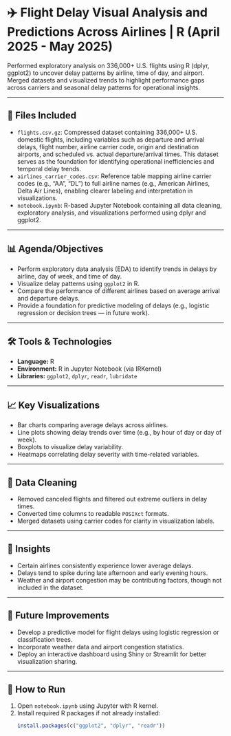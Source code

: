 # ✈️ Flight Delay Visual Analysis and Predictions Across Airlines | R (April 2025 - May 2025)

Performed exploratory analysis on 336,000+ U.S. flights using R (dplyr, ggplot2) to uncover delay patterns by airline, time of day, and airport. Merged datasets and visualized trends to highlight performance gaps across carriers and seasonal delay patterns for operational insights.

---

## 📂 Files Included

- `flights.csv.gz`: Compressed dataset containing 336,000+ U.S. domestic flights, including variables such as departure and arrival delays, flight number, airline carrier code, origin and destination airports, and scheduled vs. actual departure/arrival times. This dataset serves as the foundation for identifying operational inefficiencies and temporal delay trends.
- `airlines_carrier_codes.csv`: Reference table mapping airline carrier codes (e.g., “AA”, “DL”) to full airline names (e.g., American Airlines, Delta Air Lines), enabling clearer labeling and interpretation in visualizations.
- `notebook.ipynb`: R-based Jupyter Notebook containing all data cleaning, exploratory analysis, and visualizations performed using dplyr and ggplot2.

---

## 📊 Agenda/Objectives

- Perform exploratory data analysis (EDA) to identify trends in delays by airline, day of week, and time of day.
- Visualize delay patterns using `ggplot2` in R.
- Compare the performance of different airlines based on average arrival and departure delays.
- Provide a foundation for predictive modeling of delays (e.g., logistic regression or decision trees — in future work).

---

## 🛠️ Tools & Technologies

- **Language:** R
- **Environment:** R in Jupyter Notebook (via IRKernel)
- **Libraries:** `ggplot2`, `dplyr`, `readr`, `lubridate`

---

## 📈 Key Visualizations

- Bar charts comparing average delays across airlines.
- Line plots showing delay trends over time (e.g., by hour of day or day of week).
- Boxplots to visualize delay variability.
- Heatmaps correlating delay severity with time-related variables.

---

## 🧼 Data Cleaning

- Removed canceled flights and filtered out extreme outliers in delay times.
- Converted time columns to readable `POSIXct` formats.
- Merged datasets using carrier codes for clarity in visualization labels.

---

## 🧠 Insights

- Certain airlines consistently experience lower average delays.
- Delays tend to spike during late afternoon and early evening hours.
- Weather and airport congestion may be contributing factors, though not included in the dataset.

---

## 🚀 Future Improvements

- Develop a predictive model for flight delays using logistic regression or classification trees.
- Incorporate weather data and airport congestion statistics.
- Deploy an interactive dashboard using Shiny or Streamlit for better visualization sharing.

---

## 📌 How to Run

1. Open `notebook.ipynb` using Jupyter with R kernel.
2. Install required R packages if not already installed:
   ```R
   install.packages(c("ggplot2", "dplyr", "readr"))
